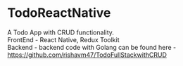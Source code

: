 # TodoReactNative
  
A Todo App with CRUD functionality.  
FrontEnd - React Native, Redux Toolkit  
Backend - backend code with Golang can be found here - https://github.com/rishavm47/TodoFullStackwithCRUD
